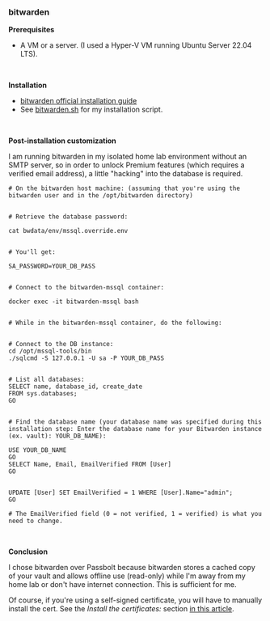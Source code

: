 ### bitwarden

**Prerequisites**

- A VM or a server. (I used a Hyper-V VM running Ubuntu Server 22.04 LTS).

<br>

**Installation**

- [bitwarden official installation guide](https://bitwarden.com/help/install-on-premise-linux/)
- See [bitwarden.sh](https://github.com/jameswsullivan/selfhosted/blob/main/bitwarden.sh) for my installation script.

<br>

**Post-installation customization**

I am running bitwarden in my isolated home lab environment without an SMTP server, so in order to unlock Premium features (which requires a verified email address), a little "hacking" into the database is required.

```
# On the bitwarden host machine: (assuming that you're using the bitwarden user and in the /opt/bitwarden directory)


# Retrieve the database password:

cat bwdata/env/mssql.override.env


# You'll get:

SA_PASSWORD=YOUR_DB_PASS


# Connect to the bitwarden-mssql container:

docker exec -it bitwarden-mssql bash


# While in the bitwarden-mssql container, do the following:


# Connect to the DB instance:
cd /opt/mssql-tools/bin
./sqlcmd -S 127.0.0.1 -U sa -P YOUR_DB_PASS


# List all databases:
SELECT name, database_id, create_date  
FROM sys.databases;  
GO 


# Find the database name (your database name was specified during this installation step: Enter the database name for your Bitwarden instance (ex. vault): YOUR_DB_NAME):

USE YOUR_DB_NAME
GO
SELECT Name, Email, EmailVerified FROM [User]
GO


UPDATE [User] SET EmailVerified = 1 WHERE [User].Name="admin";
GO

# The EmailVerified field (0 = not verified, 1 = verified) is what you need to change.
```

<br>

**Conclusion**

I chose bitwarden over Passbolt because bitwarden stores a cached copy of your vault and allows offline use (read-only) while I'm away from my home lab or don't have internet connection. This is sufficient for me.

Of course, if you're using a self-signed certificate, you will have to manually install the cert. See the *Install the certificates:* section [in this article](https://jameswsullivan.github.io/self-host-passbolt/).